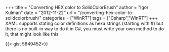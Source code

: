 +++
title = "Converting HEX color to SolidColorBrush"
author = "Igor Kulman"
date = "2012-11-22"
url = "/converting-hex-color-to-solidcolorbrush/"
categories = ["WinRT"]
tags = ["Csharp","WinRT"]
+++
XAML supports stating color definitions as hexa strings (starting with #) but there is no built-in way to do it in C#, you must write your own method to do it, that might look like this

{{< gist 5849452>}}

<!--more-->
